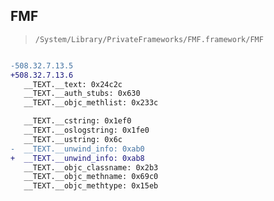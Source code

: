 ## FMF

> `/System/Library/PrivateFrameworks/FMF.framework/FMF`

```diff

-508.32.7.13.5
+508.32.7.13.6
   __TEXT.__text: 0x24c2c
   __TEXT.__auth_stubs: 0x630
   __TEXT.__objc_methlist: 0x233c

   __TEXT.__cstring: 0x1ef0
   __TEXT.__oslogstring: 0x1fe0
   __TEXT.__ustring: 0x6c
-  __TEXT.__unwind_info: 0xab0
+  __TEXT.__unwind_info: 0xab8
   __TEXT.__objc_classname: 0x2b3
   __TEXT.__objc_methname: 0x69c0
   __TEXT.__objc_methtype: 0x15eb

```
